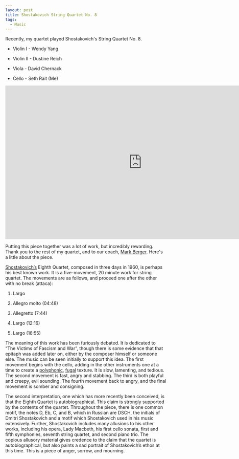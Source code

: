 ```yaml
---
layout: post
title: Shostakovich String Quartet No. 8
tags:
  - Music
---
```


Recently, my quartet played Shostakovich's String Quartet No. 8.

* Violin I - Wendy Yang

* Violin II - Dustine Reich

* Viola - David Chernack

* Cello - Seth Rait (Me)

<iframe width="853" height="480" src="https://www.youtube.com/embed/POPrgPB884c" frameborder="0" allowfullscreen></iframe>

Putting this piece together was a lot of work, but incredibly rewarding. Thank you to the rest of my quartet, and to our coach, [Mark Berger](http://www.brandeis.edu/facultyguide/person.html?emplid=2e2948199a471f332c598d7f52b237f265fb2ff6).  Here's a little about the piece.

[Shostakovich’s](https://en.wikipedia.org/wiki/Dmitri_Shostakovich) Eighth Quartet, composed in three days in 1960, is perhaps his best known work.  It is a five-movement, 20 minute work for string quartet.  The movements are as follows, and proceed one after the other with no break (attaca):
1. Largo

2. Allegro molto (04:48)

3. Allegretto (7:44)

4. Largo (12:16)

5. Largo (16:55)

The meaning of this work has been furiously debated.  It is dedicated to “The Victims of Fascism and War”, though there is some evidence that that epitaph was added later on, either by the composer himself or someone else.  The music can be seen initially to support this idea.  The first movement begins with the cello, adding in the other instruments one at a time to create a [polyphonic](https://en.wikipedia.org/wiki/Polyphony), [fugal](https://en.wikipedia.org/wiki/Fugue) texture.  It is slow, lamenting, and tedious.  The second movement is fast, angry and stabbing.  The third is both playful and creepy, evil sounding.  The fourth movement back to angry, and the final movement is somber and consigning.

The second interpretation, one which has more recently been conceived, is that the Eighth Quartet is autobiographical.  This claim is strongly supported by the contents of the quartet.  Throughout the piece, there is one common motif, the notes D, Eb, C, and B, which in Russian are DSCH, the initials of Dmitri Shostakovich and a motif which Shostakovich used in his music extensively.  Further, Shostakovich includes many allusions to his other works, including his opera, Lady Macbeth, his first cello sonata, first and fifth symphonies, seventh string quartet, and second piano trio. The copious allusory material gives credence to the claim that the quartet is autobiographical, but also paints a sad portrait of Shostakovich’s ethos at this time.  This is a piece of anger, sorrow, and mourning.
